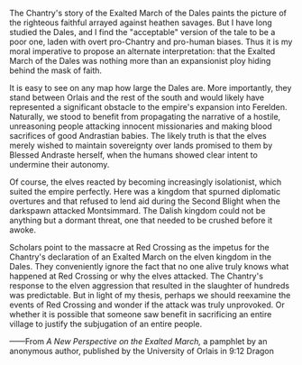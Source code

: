 The Chantry's story of the Exalted March of the Dales paints the picture of the righteous faithful arrayed against heathen savages. But I have long studied the Dales, and I find the "acceptable" version of the tale to be a poor one, laden with overt pro-Chantry and pro-human biases. Thus it is my moral imperative to propose an alternate interpretation: that the Exalted March of the Dales was nothing more than an expansionist ploy hiding behind the mask of faith.

It is easy to see on any map how large the Dales are. More importantly, they stand between Orlais and the rest of the south and would likely have represented a significant obstacle to the empire's expansion into Ferelden. Naturally, we stood to benefit from propagating the narrative of a hostile, unreasoning people attacking innocent missionaries and making blood sacrifices of good Andrastian babies. The likely truth is that the elves merely wished to maintain sovereignty over lands promised to them by Blessed Andraste herself, when the humans showed clear intent to undermine their autonomy.

Of course, the elves reacted by becoming increasingly isolationist, which suited the empire perfectly. Here was a kingdom that spurned diplomatic overtures and that refused to lend aid during the Second Blight when the darkspawn attacked Montsimmard. The Dalish kingdom could not be anything but a dormant threat, one that needed to be crushed before it awoke.

Scholars point to the massacre at Red Crossing as the impetus for the Chantry's declaration of an Exalted March on the elven kingdom in the Dales. They conveniently ignore the fact that no one alive truly knows what happened at Red Crossing or why the elves attacked. The Chantry's response to the elven aggression that resulted in the slaughter of hundreds was predictable. But in light of my thesis, perhaps we should reexamine the events of Red Crossing and wonder if the attack was truly unprovoked. Or whether it is possible that someone saw benefit in sacrificing an entire village to justify the subjugation of an entire people.

——From <i> A New Perspective on the Exalted March, </i> a pamphlet by an anonymous author, published by the University of Orlais in 9:12 Dragon